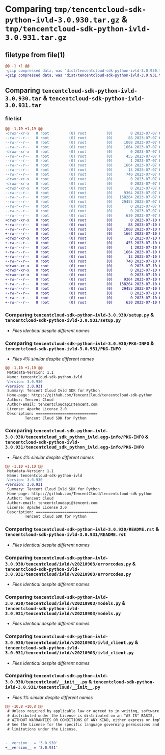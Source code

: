 # Comparing `tmp/tencentcloud-sdk-python-ivld-3.0.930.tar.gz` & `tmp/tencentcloud-sdk-python-ivld-3.0.931.tar.gz`

## filetype from file(1)

```diff
@@ -1 +1 @@
-gzip compressed data, was "dist/tencentcloud-sdk-python-ivld-3.0.930.tar", last modified: Fri Jul  7 00:26:39 2023, max compression
+gzip compressed data, was "dist/tencentcloud-sdk-python-ivld-3.0.931.tar", last modified: Mon Jul 10 00:43:10 2023, max compression
```

## Comparing `tencentcloud-sdk-python-ivld-3.0.930.tar` & `tencentcloud-sdk-python-ivld-3.0.931.tar`

### file list

```diff
@@ -1,19 +1,19 @@
-drwxr-xr-x   0 root         (0) root         (0)        0 2023-07-07 00:26:39.000000 tencentcloud-sdk-python-ivld-3.0.930/
--rw-r--r--   0 root         (0) root         (0)       88 2023-07-07 00:26:39.000000 tencentcloud-sdk-python-ivld-3.0.930/setup.cfg
--rw-r--r--   0 root         (0) root         (0)     1008 2023-07-07 00:26:38.000000 tencentcloud-sdk-python-ivld-3.0.930/setup.py
--rw-r--r--   0 root         (0) root         (0)     1664 2023-07-07 00:26:39.000000 tencentcloud-sdk-python-ivld-3.0.930/PKG-INFO
-drwxr-xr-x   0 root         (0) root         (0)        0 2023-07-07 00:26:39.000000 tencentcloud-sdk-python-ivld-3.0.930/tencentcloud_sdk_python_ivld.egg-info/
--rw-r--r--   0 root         (0) root         (0)      455 2023-07-07 00:26:39.000000 tencentcloud-sdk-python-ivld-3.0.930/tencentcloud_sdk_python_ivld.egg-info/SOURCES.txt
--rw-r--r--   0 root         (0) root         (0)        1 2023-07-07 00:26:39.000000 tencentcloud-sdk-python-ivld-3.0.930/tencentcloud_sdk_python_ivld.egg-info/dependency_links.txt
--rw-r--r--   0 root         (0) root         (0)     1664 2023-07-07 00:26:39.000000 tencentcloud-sdk-python-ivld-3.0.930/tencentcloud_sdk_python_ivld.egg-info/PKG-INFO
--rw-r--r--   0 root         (0) root         (0)       13 2023-07-07 00:26:39.000000 tencentcloud-sdk-python-ivld-3.0.930/tencentcloud_sdk_python_ivld.egg-info/top_level.txt
--rw-r--r--   0 root         (0) root         (0)      740 2023-07-07 00:26:38.000000 tencentcloud-sdk-python-ivld-3.0.930/README.rst
-drwxr-xr-x   0 root         (0) root         (0)        0 2023-07-07 00:26:39.000000 tencentcloud-sdk-python-ivld-3.0.930/tencentcloud/
-drwxr-xr-x   0 root         (0) root         (0)        0 2023-07-07 00:26:39.000000 tencentcloud-sdk-python-ivld-3.0.930/tencentcloud/ivld/
-drwxr-xr-x   0 root         (0) root         (0)        0 2023-07-07 00:26:39.000000 tencentcloud-sdk-python-ivld-3.0.930/tencentcloud/ivld/v20210903/
--rw-r--r--   0 root         (0) root         (0)     9364 2023-07-07 00:26:38.000000 tencentcloud-sdk-python-ivld-3.0.930/tencentcloud/ivld/v20210903/errorcodes.py
--rw-r--r--   0 root         (0) root         (0)   158264 2023-07-07 00:26:38.000000 tencentcloud-sdk-python-ivld-3.0.930/tencentcloud/ivld/v20210903/models.py
--rw-r--r--   0 root         (0) root         (0)    29455 2023-07-07 00:26:38.000000 tencentcloud-sdk-python-ivld-3.0.930/tencentcloud/ivld/v20210903/ivld_client.py
--rw-r--r--   0 root         (0) root         (0)        0 2023-07-07 00:26:38.000000 tencentcloud-sdk-python-ivld-3.0.930/tencentcloud/ivld/v20210903/__init__.py
--rw-r--r--   0 root         (0) root         (0)        0 2023-07-07 00:26:38.000000 tencentcloud-sdk-python-ivld-3.0.930/tencentcloud/ivld/__init__.py
--rw-r--r--   0 root         (0) root         (0)      630 2023-07-07 00:26:38.000000 tencentcloud-sdk-python-ivld-3.0.930/tencentcloud/__init__.py
+drwxr-xr-x   0 root         (0) root         (0)        0 2023-07-10 00:43:10.000000 tencentcloud-sdk-python-ivld-3.0.931/
+-rw-r--r--   0 root         (0) root         (0)       88 2023-07-10 00:43:10.000000 tencentcloud-sdk-python-ivld-3.0.931/setup.cfg
+-rw-r--r--   0 root         (0) root         (0)     1008 2023-07-10 00:43:10.000000 tencentcloud-sdk-python-ivld-3.0.931/setup.py
+-rw-r--r--   0 root         (0) root         (0)     1664 2023-07-10 00:43:10.000000 tencentcloud-sdk-python-ivld-3.0.931/PKG-INFO
+drwxr-xr-x   0 root         (0) root         (0)        0 2023-07-10 00:43:10.000000 tencentcloud-sdk-python-ivld-3.0.931/tencentcloud_sdk_python_ivld.egg-info/
+-rw-r--r--   0 root         (0) root         (0)      455 2023-07-10 00:43:10.000000 tencentcloud-sdk-python-ivld-3.0.931/tencentcloud_sdk_python_ivld.egg-info/SOURCES.txt
+-rw-r--r--   0 root         (0) root         (0)        1 2023-07-10 00:43:10.000000 tencentcloud-sdk-python-ivld-3.0.931/tencentcloud_sdk_python_ivld.egg-info/dependency_links.txt
+-rw-r--r--   0 root         (0) root         (0)     1664 2023-07-10 00:43:10.000000 tencentcloud-sdk-python-ivld-3.0.931/tencentcloud_sdk_python_ivld.egg-info/PKG-INFO
+-rw-r--r--   0 root         (0) root         (0)       13 2023-07-10 00:43:10.000000 tencentcloud-sdk-python-ivld-3.0.931/tencentcloud_sdk_python_ivld.egg-info/top_level.txt
+-rw-r--r--   0 root         (0) root         (0)      740 2023-07-10 00:43:10.000000 tencentcloud-sdk-python-ivld-3.0.931/README.rst
+drwxr-xr-x   0 root         (0) root         (0)        0 2023-07-10 00:43:10.000000 tencentcloud-sdk-python-ivld-3.0.931/tencentcloud/
+drwxr-xr-x   0 root         (0) root         (0)        0 2023-07-10 00:43:10.000000 tencentcloud-sdk-python-ivld-3.0.931/tencentcloud/ivld/
+drwxr-xr-x   0 root         (0) root         (0)        0 2023-07-10 00:43:10.000000 tencentcloud-sdk-python-ivld-3.0.931/tencentcloud/ivld/v20210903/
+-rw-r--r--   0 root         (0) root         (0)     9364 2023-07-10 00:43:10.000000 tencentcloud-sdk-python-ivld-3.0.931/tencentcloud/ivld/v20210903/errorcodes.py
+-rw-r--r--   0 root         (0) root         (0)   158264 2023-07-10 00:43:10.000000 tencentcloud-sdk-python-ivld-3.0.931/tencentcloud/ivld/v20210903/models.py
+-rw-r--r--   0 root         (0) root         (0)    29455 2023-07-10 00:43:10.000000 tencentcloud-sdk-python-ivld-3.0.931/tencentcloud/ivld/v20210903/ivld_client.py
+-rw-r--r--   0 root         (0) root         (0)        0 2023-07-10 00:43:10.000000 tencentcloud-sdk-python-ivld-3.0.931/tencentcloud/ivld/v20210903/__init__.py
+-rw-r--r--   0 root         (0) root         (0)        0 2023-07-10 00:43:10.000000 tencentcloud-sdk-python-ivld-3.0.931/tencentcloud/ivld/__init__.py
+-rw-r--r--   0 root         (0) root         (0)      630 2023-07-10 00:43:10.000000 tencentcloud-sdk-python-ivld-3.0.931/tencentcloud/__init__.py
```

### Comparing `tencentcloud-sdk-python-ivld-3.0.930/setup.py` & `tencentcloud-sdk-python-ivld-3.0.931/setup.py`

 * *Files identical despite different names*

### Comparing `tencentcloud-sdk-python-ivld-3.0.930/PKG-INFO` & `tencentcloud-sdk-python-ivld-3.0.931/PKG-INFO`

 * *Files 4% similar despite different names*

```diff
@@ -1,10 +1,10 @@
 Metadata-Version: 1.1
 Name: tencentcloud-sdk-python-ivld
-Version: 3.0.930
+Version: 3.0.931
 Summary: Tencent Cloud Ivld SDK for Python
 Home-page: https://github.com/TencentCloud/tencentcloud-sdk-python
 Author: Tencent Cloud
 Author-email: tencentcloudapi@tencent.com
 License: Apache License 2.0
 Description: ============================
         Tencent Cloud SDK for Python
```

### Comparing `tencentcloud-sdk-python-ivld-3.0.930/tencentcloud_sdk_python_ivld.egg-info/PKG-INFO` & `tencentcloud-sdk-python-ivld-3.0.931/tencentcloud_sdk_python_ivld.egg-info/PKG-INFO`

 * *Files 4% similar despite different names*

```diff
@@ -1,10 +1,10 @@
 Metadata-Version: 1.1
 Name: tencentcloud-sdk-python-ivld
-Version: 3.0.930
+Version: 3.0.931
 Summary: Tencent Cloud Ivld SDK for Python
 Home-page: https://github.com/TencentCloud/tencentcloud-sdk-python
 Author: Tencent Cloud
 Author-email: tencentcloudapi@tencent.com
 License: Apache License 2.0
 Description: ============================
         Tencent Cloud SDK for Python
```

### Comparing `tencentcloud-sdk-python-ivld-3.0.930/README.rst` & `tencentcloud-sdk-python-ivld-3.0.931/README.rst`

 * *Files identical despite different names*

### Comparing `tencentcloud-sdk-python-ivld-3.0.930/tencentcloud/ivld/v20210903/errorcodes.py` & `tencentcloud-sdk-python-ivld-3.0.931/tencentcloud/ivld/v20210903/errorcodes.py`

 * *Files identical despite different names*

### Comparing `tencentcloud-sdk-python-ivld-3.0.930/tencentcloud/ivld/v20210903/models.py` & `tencentcloud-sdk-python-ivld-3.0.931/tencentcloud/ivld/v20210903/models.py`

 * *Files identical despite different names*

### Comparing `tencentcloud-sdk-python-ivld-3.0.930/tencentcloud/ivld/v20210903/ivld_client.py` & `tencentcloud-sdk-python-ivld-3.0.931/tencentcloud/ivld/v20210903/ivld_client.py`

 * *Files identical despite different names*

### Comparing `tencentcloud-sdk-python-ivld-3.0.930/tencentcloud/__init__.py` & `tencentcloud-sdk-python-ivld-3.0.931/tencentcloud/__init__.py`

 * *Files 1% similar despite different names*

```diff
@@ -10,8 +10,8 @@
 # Unless required by applicable law or agreed to in writing, software
 # distributed under the License is distributed on an "AS IS" BASIS,
 # WITHOUT WARRANTIES OR CONDITIONS OF ANY KIND, either express or implied.
 # See the License for the specific language governing permissions and
 # limitations under the License.
 
 
-__version__ = '3.0.930'
+__version__ = '3.0.931'
```

